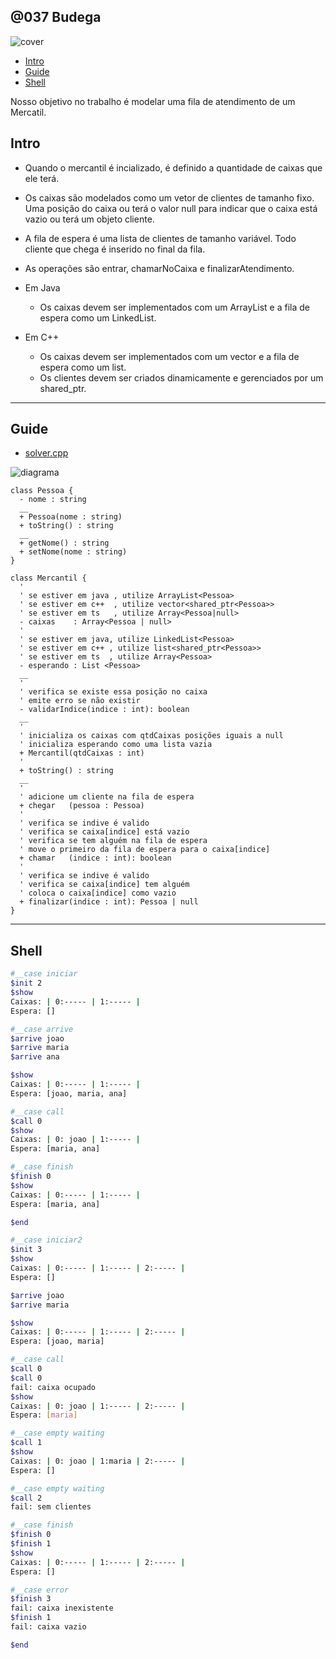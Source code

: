 ## @037 Budega

![cover](https://raw.githubusercontent.com/qxcodepoo/arcade/master/base/037/cover.jpg)

[](toc)

- [Intro](#intro)
- [Guide](#guide)
- [Shell](#shell)
[](toc)

Nosso objetivo no trabalho é modelar uma fila de atendimento de um Mercatil.

## Intro

- Quando o mercantil é incializado, é definido a quantidade de caixas que ele terá.
- Os caixas são modelados como um vetor de clientes de tamanho fixo. Uma posição do caixa ou terá o valor
null para indicar que o caixa está vazio ou terá um objeto cliente.
- A fila de espera é uma lista de clientes de tamanho variável. Todo cliente que chega é inserido no final da fila.
- As operações são entrar, chamarNoCaixa e finalizarAtendimento.

- Em Java
  - Os caixas devem ser implementados com um ArrayList e a fila de espera como um LinkedList.
- Em C++
  - Os caixas devem ser implementados com um vector e a fila de espera como um list.
  - Os clientes devem ser criados dinamicamente e gerenciados por um shared_ptr.

***

## Guide

- [solver.cpp](https://raw.githubusercontent.com/qxcodepoo/arcade/master/base/037/.cache/draft.cpp)

![diagrama](https://raw.githubusercontent.com/qxcodepoo/arcade/master/base/037/diagrama.png)

[](load)[](https://raw.githubusercontent.com/qxcodepoo/arcade/master/base/037/diagrama.puml)[](fenced:filter:plantuml)

```plantuml
class Pessoa {
  - nome : string
  __
  + Pessoa(nome : string)
  + toString() : string
  __
  + getNome() : string
  + setNome(nome : string)
}

class Mercantil {
  '
  ' se estiver em java , utilize ArrayList<Pessoa>
  ' se estiver em c++  , utilize vector<shared_ptr<Pessoa>>
  ' se estiver em ts   , utilize Array<Pessoa|null>
  - caixas    : Array<Pessoa | null>
  '
  ' se estiver em java, utilize LinkedList<Pessoa>
  ' se estiver em c++ , utilize list<shared_ptr<Pessoa>>
  ' se estiver em ts  , utilize Array<Pessoa>
  - esperando : List <Pessoa>
  __
  '
  ' verifica se existe essa posição no caixa
  ' emite erro se não existir
  - validarIndice(indice : int): boolean
  __
  '
  ' inicializa os caixas com qtdCaixas posições iguais a null
  ' inicializa esperando como uma lista vazia
  + Mercantil(qtdCaixas : int)
  '
  + toString() : string
  __
  '
  ' adicione um cliente na fila de espera
  + chegar   (pessoa : Pessoa)
  '
  ' verifica se indive é valido
  ' verifica se caixa[indice] está vazio
  ' verifica se tem alguém na fila de espera
  ' move o primeiro da fila de espera para o caixa[indice]
  + chamar   (indice : int): boolean
  '
  ' verifica se indive é valido
  ' verifica se caixa[indice] tem alguém
  ' coloca o caixa[indice] como vazio
  + finalizar(indice : int): Pessoa | null
}
```

[](load)

***

## Shell

```sh
#__case iniciar
$init 2
$show
Caixas: | 0:----- | 1:----- |
Espera: []

#__case arrive
$arrive joao
$arrive maria
$arrive ana

$show
Caixas: | 0:----- | 1:----- |
Espera: [joao, maria, ana]

#__case call
$call 0
$show
Caixas: | 0: joao | 1:----- |
Espera: [maria, ana]

#__case finish
$finish 0
$show
Caixas: | 0:----- | 1:----- |
Espera: [maria, ana]

$end

```

```sh
#__case iniciar2
$init 3
$show
Caixas: | 0:----- | 1:----- | 2:----- |
Espera: []

$arrive joao
$arrive maria

$show
Caixas: | 0:----- | 1:----- | 2:----- |
Espera: [joao, maria]

#__case call
$call 0
$call 0
fail: caixa ocupado
$show
Caixas: | 0: joao | 1:----- | 2:----- |
Espera: [maria]

#__case empty waiting
$call 1
$show
Caixas: | 0: joao | 1:maria | 2:----- |
Espera: []

#__case empty waiting
$call 2
fail: sem clientes

#__case finish
$finish 0
$finish 1
$show
Caixas: | 0:----- | 1:----- | 2:----- |
Espera: []

#__case error
$finish 3
fail: caixa inexistente
$finish 1
fail: caixa vazio

$end

```
